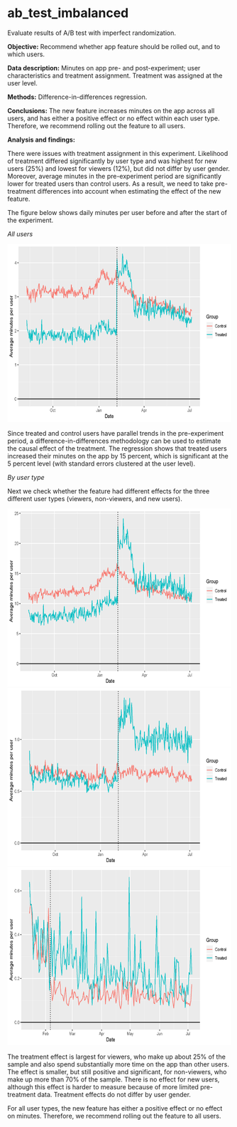 # ab_test_imbalanced

Evaluate results of A/B test with imperfect randomization.  

**Objective:** Recommend whether app feature should be rolled out, and to which users.

**Data description:** Minutes on app pre- and post-experiment; user characteristics and treatment assignment. Treatment was assigned at the user level.

**Methods:** Difference-in-differences regression.

**Conclusions:** The new feature increases minutes on the app across all users, and has either a positive effect or no effect within each user type. Therefore, we recommend rolling out the feature to all users.    

**Analysis and findings:** 

There were issues with treatment assignment in this experiment. Likelihood of treatment differed significantly by user type and was highest for new users (25%) and lowest for viewers (12%), but did not differ by user gender. Moreover, average minutes in the pre-experiment period are significantly lower for treated users than control users. As a result, we need to take pre-treatment differences into account when estimating the effect of the new feature. 

The figure below shows daily minutes per user before and after the start of the experiment. 

*All users* 

<img src="https://github.com/AidanMK/ab_test_imbalanced/blob/master/plots/trends_all.png" width="650" height="400">

Since treated and control users have parallel trends in the pre-experiment period, a difference-in-differences methodology can be used to estimate the causal effect of the treatment. The regression shows that treated users increased their minutes on the app by 15 percent, which is significant at the 5 percent level (with standard errors clustered at the user level).  

*By user type* 

Next we check whether the feature had different effects for the three different user types (viewers, non-viewers, and new users).

<img src="https://github.com/AidanMK/ab_test_imbalanced/blob/master/plots/trends_viewer.png" width="650" height="400">

<img src="https://github.com/AidanMK/ab_test_imbalanced/blob/master/plots/trends_nonviewer.png" width="650" height="400">

<img src="https://github.com/AidanMK/ab_test_imbalanced/blob/master/plots/trends_newuser.png" width="650" height="400">

The treatment effect is largest for viewers, who make up about 25% of the sample and also spend substantially more time on the app than other users. The effect is smaller, but still positive and significant, for non-viewers, who make up more than 70% of the sample. There is no effect for new users, although this effect is harder to measure because of more limited pre-treatment data. Treatment effects do not differ by user gender.

For all user types, the new feature has either a positive effect or no effect on minutes. Therefore, we recommend rolling out the feature to all users. 

